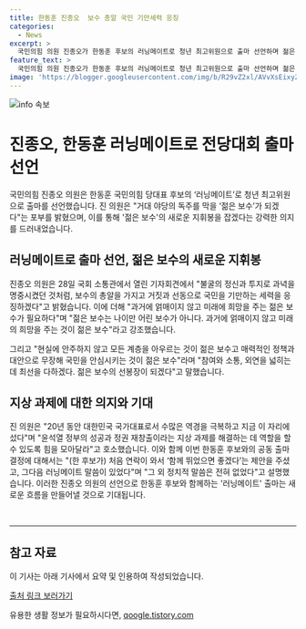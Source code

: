 ```yaml
---
title: 한동훈 진종오  보수 총알 국민 기만세력 응징
categories:
  - News
excerpt: >
  국민의힘 의원 진종오가 한동훈 후보의 러닝메이트로 청년 최고위원으로 출마 선언하며 젊은 보수의 선봉장이 될 것이라고 포부를 밝혔다. 국회 소통관에서 열린 기자회견에서, 진 의원은 젊은 보수의 필요성을 강조하며 현실에 안주하지 않고 모든 계층을 아우르는 것이 젊은 보수라고 강조했다. 한동훈 후보와의 출마 배경에 대해선 정치적 맥락은 없이 함께 뛰자는 제안을 받았다고 밝히며, 협력을 강조했다. 
feature_text: >
  국민의힘 의원 진종오가 한동훈 후보의 러닝메이트로 청년 최고위원으로 출마 선언하며 젊은 보수의 선봉장이 될 것이라고 포부를 밝혔다. 국회 소통관에서 열린 기자회견에서, 진 의원은 젊은 보수의 필요성을 강조하며 현실에 안주하지 않고 모든 계층을 아우르는 것이 젊은 보수라고 강조했다. 한동훈 후보와의 출마 배경에 대해선 정치적 맥락은 없이 함께 뛰자는 제안을 받았다고 밝히며, 협력을 강조했다. 
image: 'https://blogger.googleusercontent.com/img/b/R29vZ2xl/AVvXsEixyZcFfHzMRdzZMjFBmAUKJYCLCGyLL1o632UiGVXcaFdKo_bkvkuCioo0uUKlGfBVcT3P84aROyZIXSBEx3Aw5nCQ3pTgDom1WDC4m8eifvWiAmWEEVb4x6G_l8C0QH225ldMjyaFvpxGEBGNO37VmDTDMHGhJPq73UglMfDca1-0aw/s1600/blogspot.png'
---
```


<p><img src="https://blogger.googleusercontent.com/img/b/R29vZ2xl/AVvXsEixyZcFfHzMRdzZMjFBmAUKJYCLCGyLL1o632UiGVXcaFdKo_bkvkuCioo0uUKlGfBVcT3P84aROyZIXSBEx3Aw5nCQ3pTgDom1WDC4m8eifvWiAmWEEVb4x6G_l8C0QH225ldMjyaFvpxGEBGNO37VmDTDMHGhJPq73UglMfDca1-0aw/s1600/blogspot.png" alt="info 속보" /></p>

<h1>진종오, 한동훈 러닝메이트로 전당대회 출마 선언</h1>

<p data-ke-size="size16">국민의힘 진종오 의원은 한동훈 국민의힘 당대표 후보의 ‘러닝메이트’로 청년 최고위원으로 출마를 선언했습니다. 진 의원은 "거대 야당의 독주를 막을 ‘젊은 보수’가 되겠다"는 포부를 밝혔으며, 이를 통해 '젊은 보수'의 새로운 지휘봉을 잡겠다는 강력한 의지를 드러내었습니다.</p>

<h2 data-ke-size="size26">러닝메이트로 출마 선언, 젊은 보수의 새로운 지휘봉</h2>

<p data-ke-size="size16">진종오 의원은 28일 국회 소통관에서 열린 기자회견에서 "불굴의 정신과 투지로 과녁을 명중시켰던 것처럼, 보수의 총알을 가지고 거짓과 선동으로 국민을 기만하는 세력을 응징하겠다"고 밝혔습니다. 이에 더해 "과거에 얽매이지 않고 미래에 희망을 주는 젊은 보수가 필요하다"며 "젊은 보수는 나이만 어린 보수가 아니다. 과거에 얽매이지 않고 미래의 희망을 주는 것이 젊은 보수"라고 강조했습니다.</p>

<p data-ke-size="size16">그리고 "현실에 안주하지 않고 모든 계층을 아우르는 것이 젊은 보수고 매력적인 정책과 대안으로 무장해 국민을 안심시키는 것이 젊은 보수"라며 "참여와 소통, 외연을 넓히는 데 최선을 다하겠다. 젊은 보수의 선봉장이 되겠다"고 말했습니다.</p>

<h2 data-ke-size="size26">지상 과제에 대한 의지와 기대</h2>

<p data-ke-size="size16">진 의원은 "20년 동안 대한민국 국가대표로서 수많은 역경을 극복하고 지금 이 자리에 섰다"며 "윤석열 정부의 성공과 정권 재창출이라는 지상 과제를 해결하는 데 역할을 할 수 있도록 힘을 모아달라"고 호소했습니다. 이와 함께 이번 한동훈 후보와의 공동 출마 결정에 대해서는 "(한 후보가) 처음 연락이 와서 ‘함께 뛰었으면 좋겠다’는 제안을 주셨고, 그다음 러닝메이트 말씀이 있었다"며 "그 외 정치적 말씀은 전혀 없었다"고 설명했습니다. 이러한 진종오 의원의 선언으로 한동훈 후보와 함께하는 '러닝메이트' 출마는 새로운 흐름을 만들어낼 것으로 기대됩니다.</p>

<p data-ke-size="size16">&nbsp;</p>

<hr>

<h2 data-ke-size="size26">참고 자료</h2>

<p data-ke-size="size16">이 기사는 아래 기사에서 요약 및 인용하여 작성되었습니다.</p>

<p data-ke-size="size16"><a href="https://news.naver.com/main/read.nhn?mode=LSD&mid=sec&sid1=100&oid=015&aid=0004604786" target="_blank">출처 링크 보러가기</a></p>
유용한 생활 정보가 필요하시다면, <a href="https://qoogle.tistory.com" rel="dofollow">qoogle.tistory.com</a>


